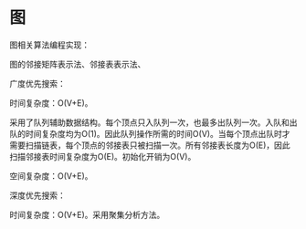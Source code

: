 ﻿图
=========

图相关算法编程实现：

图的邻接矩阵表示法、邻接表表示法、

广度优先搜索：

时间复杂度：O(V+E)。

采用了队列辅助数据结构。每个顶点只入队列一次，也最多出队列一次。入队和出队的时间复杂度均为O(1)。因此队列操作所需的时间O(V)。当每个顶点出队时才需要扫描链表，每个顶点的邻接表只被扫描一次。所有邻接表长度为O(E)，因此扫描邻接表时间复杂度为O(E)。初始化开销为O(V)。

空间复杂度：O(V+E)。

深度优先搜索：

时间复杂度：O(V+E)。采用聚集分析方法。
